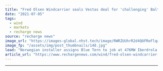 ```yaml
---
title: "Fred Olsen Windcarrier seals Vestas deal for 'challenging' Baltic Eagle offshore job"
date: "2021-07-05"
tags: 
  - wind
  - markets
  - recharge news
source: "recharge news"
image_url: "https://images-global.nhst.tech/image/RWRZUUhrR2d4QUFReFlqaG9RUmNRa3VvRXoydEJjY2FLTGs3MGFCVmRMQT0=/nhst/binary/9c8fec526c0d0205a1beab2445e94988"
image_fp: "/assets/img/post_thumbnails/148.jpg"
lead: "Norwegian installer assigns Blue Tern to job at 476MW Iberdrola project off Germany that presents difficult soil conditions and relatively deep water"
article_url: "https://www.rechargenews.com/wind/fred-olsen-windcarrier-seals-vestas-deal-for-challenging-baltic-eagle-offshore-job/2-1-1035305"
---
```


---
